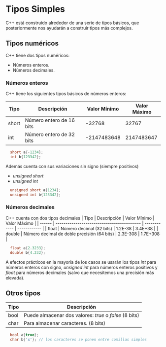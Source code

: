 # Tipos Simples

C++ está construído alrededor de una serie de tipos básicos, que posteriormente nos ayudarán a construir tipos más complejos.

## Tipos numéricos

C++ tiene dos tipos numéricos:

* Números enteros.
* Números decimales.

### Números enteros

C++ tiene los siguientes tipos básicos de números enteros:

| Tipo  | Descripción              | Valor Mínimo | Valor Máximo |
| ----- | ------------------------ | ------------ | ------------ |
| short | Número entero de 16 bits | -32768       | 32767        |
| int   | Número entero de 32 bits | -2147483648  | 2147483647   |

```cpp
  short a{-1234};
  int b{123342};
```

Además cuenta con sus variaciones sin signo (siempre positivos)

* _unsigned short_
* _unsigned int_

```cpp
  unsigned short a{1234};
  unsigned int b{123342};
```


### Números decimales

C++ cuenta con dos tipos decimales
| Tipo   | Descripción                                 | Valor Mínimo | Valor Máximo |
| ------ | ------------------------------------------- | ------------ | ------------ |
| float  | Número decimal (32 bits)                    | 1.2E-38      | 3.4E+38      |
| double | Número decimal de doble precisión (64 bits) | 2.3E-308     | 1.7E+308     |

```cpp
  float a{2.3233};
  double b{4.232};
```


A efectos prácticos en la mayoría de los casos se usarán los tipos _int_ para números enteros con signo, _unsigned int_ para números enteros positivos y _float_ para números decimales (salvo que necesitemos una precisión más elevada).

## Otros tipos

| Tipo | Descripción                                             |
| ---- | ------------------------------------------------------- |
| bool | Puede almacenar dos valores: _true_ o _false_  (8 bits) |
| char | Para almacenar caracteres. (8 bits)                     |

```cpp
  bool a{true};
  char b{'x'}; // los caracteres se ponen entre comillas simples
```